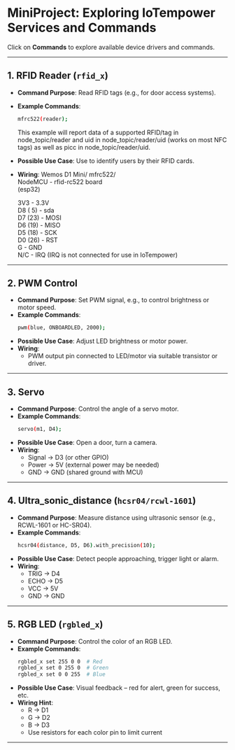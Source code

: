 # MiniProject: Exploring IoTempower Services and Commands

Click on **Commands** to explore available device drivers and commands.

---

## 1. RFID Reader (`rfid_x`)

- **Command Purpose**: Read RFID tags (e.g., for door access systems).
- **Example Commands**:
  ```bash
  mfrc522(reader);
  ```

  This example will report data of a supported RFID/tag in node_topic/reader and uid in node_topic/reader/uid (works on most NFC tags) as well as picc in node_topic/reader/uid.


- **Possible Use Case**: Use to identify users by their RFID cards.
- **Wiring**:
  Wemos
D1 Mini/    mfrc522/  
NodeMCU      -  rfid-rc522 board  
(esp32)  

    3V3      -  3.3V  
     D8 ( 5) -  sda  
     D7 (23) -  MOSI  
     D6 (19) -  MISO  
     D5 (18) -  SCK  
     D0 (26) -  RST  
      G      -  GND  
    N/C      -  IRQ (IRQ is not connected for use in IoTempower)  

---

## 2. PWM Control

- **Command Purpose**: Set PWM signal, e.g., to control brightness or motor speed.
- **Example Commands**:
  ```bash
  pwm(blue, ONBOARDLED, 2000);  
  ```
- **Possible Use Case**: Adjust LED brightness or motor power.
- **Wiring**:
  - PWM output pin connected to LED/motor via suitable transistor or driver.

---

## 3. Servo  

- **Command Purpose**: Control the angle of a servo motor.
- **Example Commands**:
  ```bash
  servo(m1, D4);
  ```
- **Possible Use Case**: Open a door, turn a camera.
- **Wiring**:
  - Signal → D3 (or other GPIO)  
  - Power → 5V (external power may be needed)  
  - GND → GND (shared ground with MCU)  

---

## 4. Ultra_sonic_distance (`hcsr04/rcwl-1601`)

- **Command Purpose**: Measure distance using ultrasonic sensor (e.g., RCWL-1601 or HC-SR04).
- **Example Commands**:
  ```bash
  hcsr04(distance, D5, D6).with_precision(10);
  ```
- **Possible Use Case**: Detect people approaching, trigger light or alarm.
- **Wiring**:
  - TRIG → D4  
  - ECHO → D5  
  - VCC → 5V  
  - GND → GND  

---

## 5. RGB LED (`rgbled_x`)

- **Command Purpose**: Control the color of an RGB LED.
- **Example Commands**:
  ```bash
  rgbled_x set 255 0 0  # Red
  rgbled_x set 0 255 0  # Green
  rgbled_x set 0 0 255  # Blue
  ```
- **Possible Use Case**: Visual feedback – red for alert, green for success, etc.
- **Wiring Hint**:
  - R → D1  
  - G → D2  
  - B → D3  
  - Use resistors for each color pin to limit current  

---
